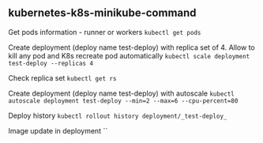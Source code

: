 ## kubernetes-k8s-minikube-command

Get pods information - runner or workers
`kubectl get pods`


Create deployment (deploy name test-deploy) with replica set of 4. Allow to kill any pod and K8s recreate pod automatically
`kubectl scale deployment test-deploy --replicas 4`

Check replica set 
`kubectl get rs`

Create deployment (deploy name test-deploy)  with autoscale
`kubectl autoscale deployment test-deploy --min=2 --max=6 --cpu-percent=80`

Deploy history
`kubectl rollout history deployment/_test-deploy_`

Image update in deployment
``
